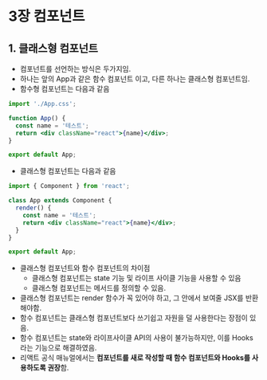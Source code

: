 # 3장 컴포넌트

## 1. 클래스형 컴포넌트
- 컴포넌트를 선언하는 방식은 두가지임.
- 하나는 앞의 App과 같은 함수 컴포넌트 이고, 다른 하나는 클래스형 컴포넌트임.
- 함수형 컴포넌트는 다음과 같음
``` jsx
import './App.css';

function App() {
  const name = '테스트';
  return <div className="react">{name}</div>;
}

export default App;
```
- 클래스형 컴포넌트는 다음과 같음
``` jsx
import { Component } from 'react';

class App extends Component {
  render() {
    const name = '테스트';
    return <div className="react">{name}</div>;
  }
}

export default App;
```
- 클래스형 컴포넌트와 함수 컴포넌트의 차이점
  - 클래스형 컴포넌트는 state 기능 및 라이프 사이클 기능을 사용할 수 있음
  - 클래스형 컴포넌트는 메서드를 정의할 수 있음.
- 클래스형 컴포넌트는 render 함수가 꼭 있어야 하고, 그 안에서 보여줄 JSX를 반환해야함.
- 함수 컴포넌트는 클래스형 컴포넌트보다 쓰기쉽고 자원을 덜 사용한다는 장점이 있음.
- 함수 컴포넌트는 state와 라이프사이클 API의 사용이 불가능하지만, 이를 Hooks라는 기능으로 해결하였음.
- 리액트 공식 매뉴얼에서는 <b>컴포넌트를 새로 작성할 때 함수 컴포넌트와 Hooks를 사용하도록 권장</b>함.
 
